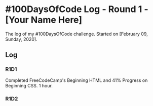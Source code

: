 # #100DaysOfCode Log - Round 1 - [Your Name Here]

The log of my #100DaysOfCode challenge. Started on [February 09, Sunday, 2020].

## Log

### R1D1 
Completed FreeCodeCamp's Beginning HTML and 41% Progress on Beginning CSS. 1 hour.

### R1D2
